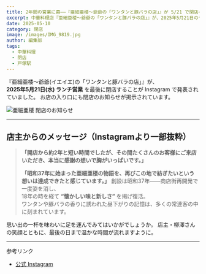 ```yaml
---
title: 2年間の営業に幕――『亜細亜楼〜爺爺の「ワンタンと豚バラの店」』が 5/21 で閉店へ
excerpt: 中華料理店『亜細亜楼〜爺爺の「ワンタンと豚バラの店」』が、2025年5月21日のランチ営業をもって閉店。
date: 2025-05-10
category: 閉店
image: /images/IMG_9819.jpg
author: 編集部
tags:
  - 中華料理
  - 閉店
  - 戸塚駅
---
```

『亜細亜楼〜爺爺(イエイエ)の「ワンタンと豚バラの店」』が、\
**2025年5月21日(水) ランチ営業** を最後に閉店することが Instagram で発表されていました。
お店の入り口にも閉店のお知らせが掲示されています。

<img src="/images/IMG_9820.jpg"
alt="亜細亜楼 閉店のお知らせ"
class="mx-auto w-full md:w-2/3 rounded-lg shadow-md mb-8" />

- - -

## 店主からのメッセージ（Instagramより一部抜粋）

> **「開店から約2年と短い時間でしたが、その間たくさんのお客様にご来店いただき、本当に感謝の想いで胸がいっぱいです。」**
>
> **「昭和37年に始まった亜細亜楼の物語を、再びこの地で紡ぎたいという想いは達成できたと感じています。」**
創設は昭和37年――商店街再開発で一度姿を消し、\
18年の時を経て **“懐かしい味と新しさ”** を掲げ復活。\
ワンタンや豚バラの香りに誘われた昼下がりの記憶は、多くの常連客の中に刻まれています。

思い出の一杯を味わいに足を運んでみてはいかがでしょうか。
店主・柳澤さんの笑顔とともに、最後の日まで温かな時間が流れますように。

- - -

参考リンク

* [公式 Instagram](https://www.instagram.com/ajiarou_ieienomise/)
